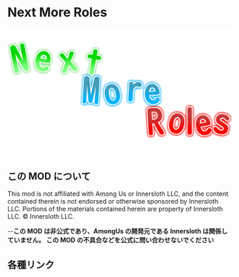 # Next More Roles

!["Logo"](./Images/Logo.png)

## この MOD について

This mod is not affiliated with Among Us or Innersloth LLC, and the content contained therein is not endorsed or otherwise sponsored by Innersloth LLC. Portions of the materials contained herein are property of Innersloth LLC. © Innersloth LLC.

--**この MOD は非公式であり、AmongUs の開発元である Innersloth は関係していません。  この MOD の不具合などを公式に問い合わせないでください**

## 各種リンク
